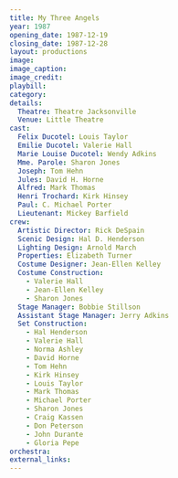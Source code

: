 ```yaml
---
title: My Three Angels
year: 1987
opening_date: 1987-12-19
closing_date: 1987-12-28
layout: productions
image:
image_caption:
image_credit:
playbill: 
category: 
details:
  Theatre: Theatre Jacksonville
  Venue: Little Theatre
cast:
  Felix Ducotel: Louis Taylor
  Emilie Ducotel: Valerie Hall
  Marie Louise Ducotel: Wendy Adkins
  Mme. Parole: Sharon Jones
  Joseph: Tom Hehn
  Jules: David H. Horne
  Alfred: Mark Thomas
  Henri Trochard: Kirk Hinsey
  Paul: C. Michael Porter
  Lieutenant: Mickey Barfield
crew:
  Artistic Director: Rick DeSpain
  Scenic Design: Hal D. Henderson
  Lighting Design: Arnold March
  Properties: Elizabeth Turner
  Costume Designer: Jean-Ellen Kelley
  Costume Construction:
    - Valerie Hall
    - Jean-Ellen Kelley
    - Sharon Jones
  Stage Manager: Bobbie Stillson
  Assistant Stage Manager: Jerry Adkins
  Set Construction:
    - Hal Henderson
    - Valerie Hall
    - Norma Ashley
    - David Horne
    - Tom Hehn
    - Kirk Hinsey
    - Louis Taylor
    - Mark Thomas
    - Michael Porter
    - Sharon Jones
    - Craig Kassen
    - Don Peterson
    - John Durante
    - Gloria Pepe
orchestra:
external_links:
---
```


